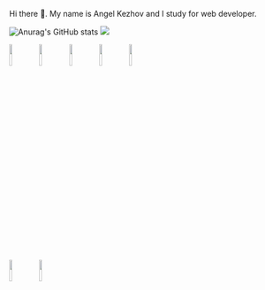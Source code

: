 Hi there 👋. My name is Angel Kezhov and I study for web developer.



![Anurag's GitHub stats](https://github-readme-stats.vercel.app/api?username=angelkejov&theme=dark&show_icons=true)
<img src="https://github-readme-stats.vercel.app/api/top-langs?username=angelkejov"/>

<code><img width="10%" src="[https://www.vectorlogo.zone/logos/python/python-ar21.svg](https://upload.wikimedia.org/wikipedia/commons/thumb/9/99/Unofficial_JavaScript_logo_2.svg/800px-Unofficial_JavaScript_logo_2.svg.png)"></code>
<code><img width="10%" src="https://www.vectorlogo.zone/logos/java/java-ar21.svg"></code>
<code><img width="10%" src="https://www.google.com/search?q=spring+framework&tbm=isch&ved=2ahUKEwjR97G8lZ37AhUZyrsIHT41DsIQ2-cCegQIABAA&oq=spring+&gs_lcp=CgNpbWcQARgAMgQIIxAnMgQIIxAnMgUIABCABDIFCAAQgAQyBQgAEIAEMgUIABCABDIFCAAQgAQyBQgAEIAEMgQIABBDMgQIABBDUI0BWI0BYPoHaABwAHgAgAFviAHDAZIBAzEuMZgBAKABAaoBC2d3cy13aXotaW1nwAEB&sclient=img&ei=P41pY5HcN5mU7_UPvuq4kAw&bih=711&biw=1472&client=firefox-b-d#imgrc=uYC_yEn1IiVsmM"></code>
<code><img width="10%" src="https://www.vectorlogo.zone/logos/w3_html5/w3_html5-ar21.svg"></code>
<code><img width="10%" src="https://www.vectorlogo.zone/logos/w3_css/w3_css-ar21.svg"></code>
<br />
<code><img width="10%" src="https://www.vectorlogo.zone/logos/git-scm/git-scm-ar21.svg"></code>
<code><img width="10%" src="https://www.vectorlogo.zone/logos/github/github-ar21.svg"></code>

